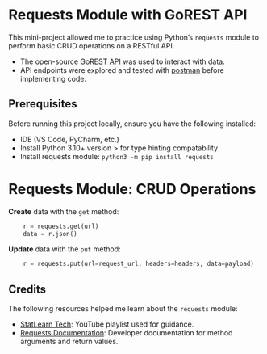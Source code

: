 # Requests Module with GoREST API

This mini-project allowed me to practice using Python’s `requests` module to perform basic CRUD operations on a RESTful API.

* The open-source [GoREST API](https://gorest.co.in/) was used to interact with data.
* API endpoints were explored and tested with [postman](https://www.postman.com/) before implementing code.

## Prerequisites

Before running this project locally, ensure you have the following installed:

* IDE (VS Code, PyCharm, etc.)
* Install Python 3.10+ version > for type hinting compatability
* Install requests module: `python3 -m pip install requests`

# Requests Module: CRUD Operations

**Create** data with the `get` method:

```python
    r = requests.get(url)
    data = r.json()
```

**Update** data with the `put` method:

```python
    r = requests.put(url=request_url, headers=headers, data=payload)
```

## Credits

The following resources helped me learn about the `requests` module:
* [StatLearn Tech](https://www.youtube.com/watch?v=05sP5ST4Bus&list=PLll2u-uqtmZOkjgSczFw1CwnxV3Dw6sEF): YouTube playlist used for guidance.
* [Requests Documentation](https://requests.readthedocs.io/en/latest/api/): Developer documentation for method arguments and return values.